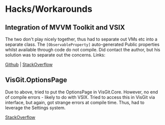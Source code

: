 ﻿# Hacks/Workarounds

## Integration of MVVM Toolkit and VSIX

The two don't play nicely together, thus had to separate out VMs etc into a separate class. The `[ObservableProperty]` auto-generated Public properties whilst available through code do not compile. Did contact the author, but his solution was to separate out the concerns. Links:

[Github](https://github.com/CommunityToolkit/dotnet/issues/889) | 
[StackOverflow](https://stackoverflow.com/questions/78619310/build-errors-when-using-communitytoolkit-mvvm-with-visual-studio-extensions?noredirect=1#comment138656325_78619310)

## VisGit.OptionsPage

Due to above, tried to put the OptionsPage in VisGit.Core. However, no end of compile errors - likely to do with VSIX. Tried to access this in VisGit via interface, but again, got strange errors at compile time. Thus, had to leverage the Settings system. 

[StackOverflow](https://stackoverflow.com/questions/78655570/creating-an-optionsprovider-in-a-separate-project-library-to-the-vsix-project-in)


